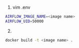 1. vim .env
```bash
AIRFLOW_IMAGE_NAME=<image name>
AIRFLOW_UID=50000
```
2. 
```bash
docker build -t <image name> .
```